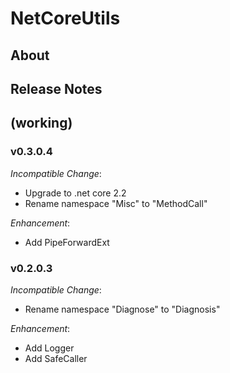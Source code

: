 # NetCoreUtils

## About

## Release Notes

## (working)

### v0.3.0.4

*Incompatible Change*:

- Upgrade to .net core 2.2
- Rename namespace "Misc" to "MethodCall"

*Enhancement*:

- Add PipeForwardExt

### v0.2.0.3

*Incompatible Change*:

- Rename namespace "Diagnose" to "Diagnosis"

*Enhancement*:

- Add Logger
- Add SafeCaller
